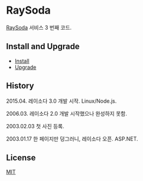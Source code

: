 # RaySoda

[RaySoda](http://www.raysoda.com) 서비스 3 번째 코드.

## Install and Upgrade

* [Install](INSTALL.md)
* [Upgrade](UPGRADE.md)

## History

2015.04. 레이소다 3.0 개발 시작. Linux/Node.js.

2006.03. 레이소다 2.0 개발 시작했으나 완성하지 못함.

2003.02.03 첫 사진 등록.

2003.01.17 한 페이지만 덩그러니, 레이소다 오픈. ASP.NET.

## License

[MIT](LICENSE)
